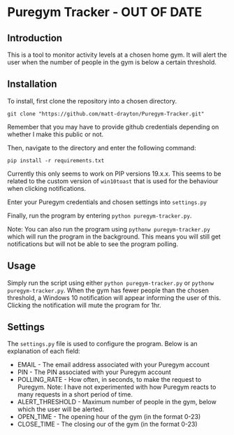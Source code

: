 # Puregym Tracker - OUT OF DATE
## Introduction 
This is a tool to monitor activity levels at a chosen home gym. It will alert the user when the number of people in the gym is below a certain threshold. 
## Installation
To install, first clone the repository into a chosen directory.

    git clone "https://github.com/matt-drayton/Puregym-Tracker.git"
Remember that you may have to provide github credentials depending on whether I make this public or not.

Then, navigate to the directory and enter the following command:

    pip install -r requirements.txt
    
Currently this only seems to work on PIP versions 19.x.x. This seems to be related to the custom version of `win10toast` that is used for the behaviour when clicking notifications.

Enter your Puregym credentials and chosen settings into `settings.py`

Finally, run the program by entering `python puregym-tracker.py`.

Note: You can also run the program using `pythonw puregym-tracker.py` which will run the program in the background. This means you will still get notifications but will not be able to see the program polling. 

## Usage
Simply run the script using either `python puregym-tracker.py` or `pythonw puregym-tracker.py`. When the gym has fewer people than the chosen threshold, a Windows 10 notification will appear informing the user of this. Clicking the notification will mute the program for 1hr.
## Settings
The `settings.py` file is used to configure the program. Below is an explanation of each field:

 - EMAIL - The email address associated with your Puregym account
 - PIN - The PIN associated with your Puregym account
 - POLLING_RATE - How often, in seconds, to make the request to Puregym. Note: I have not experimented with how Puregym reacts to many requests in a short period of time.
 - ALERT_THRESHOLD - Maximum number of people in the gym, below which the user will be alerted.
 - OPEN_TIME - The opening hour of the gym (in the format 0-23)
 - CLOSE_TIME - The closing our of the gym (in the format 0-23)
